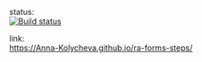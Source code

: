 status:  
[![Build status](https://ci.appveyor.com/api/projects/status/yv1qqypkx9wckxc1?svg=true)](https://ci.appveyor.com/project/Anna-Kolycheva/ra-forms-steps)

link:  
https://Anna-Kolycheva.github.io/ra-forms-steps/
